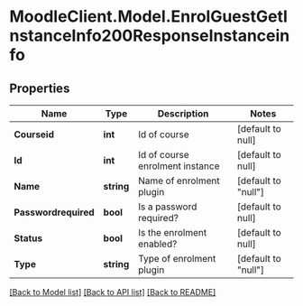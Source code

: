 # MoodleClient.Model.EnrolGuestGetInstanceInfo200ResponseInstanceinfo

## Properties

Name | Type | Description | Notes
------------ | ------------- | ------------- | -------------
**Courseid** | **int** | Id of course | [default to null]
**Id** | **int** | Id of course enrolment instance | [default to null]
**Name** | **string** | Name of enrolment plugin | [default to "null"]
**Passwordrequired** | **bool** | Is a password required? | [default to null]
**Status** | **bool** | Is the enrolment enabled? | [default to null]
**Type** | **string** | Type of enrolment plugin | [default to "null"]

[[Back to Model list]](../README.md#documentation-for-models) [[Back to API list]](../README.md#documentation-for-api-endpoints) [[Back to README]](../README.md)

